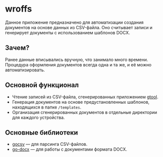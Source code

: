 # wroffs

Данное приложение предназначено для автоматизации создания документов на основе данных из CSV-файла. Оно считывает записи и генерирует документы с использованием шаблонов DOCX.

## Зачем?

Ранее данные вписывались вручную, что занимало много времени. Процедура оформления документов всегда одна и та же, и её можно автоматизировать.

## Основной функционал

- Чтение записей из CSV-файла, сгенерированных приложением [gtool](https://github.com/gptlv/gtool).
- Генерация документов на основе предустановленных шаблонов, находящихся в папке `/templates`.
- Организация сгенерированных документов в отдельные директории для каждого устройства.

## Основные библиотеки

- [gocsv](https://github.com/gocarina/gocsv) — для парсинга CSV-файлов.
- [go-docx](https://github.com/lukasjarosch/go-docx) — для работы с документами формата DOCX.
